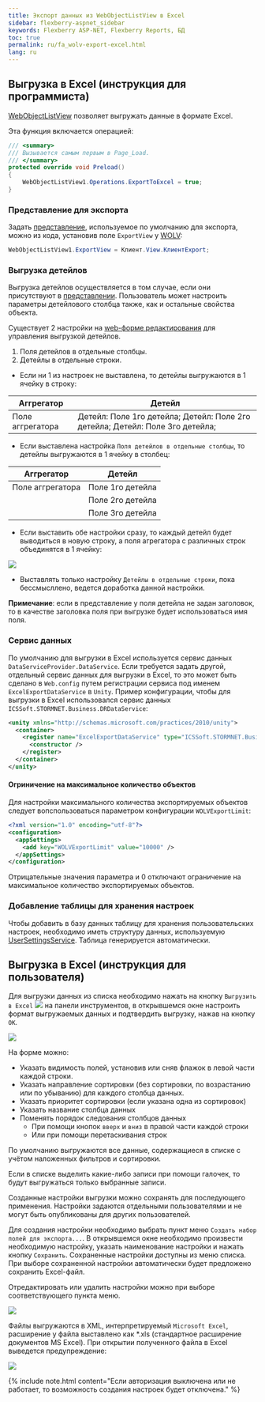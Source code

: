 ```yaml
---
title: Экспорт данных из WebObjectListView в Excel
sidebar: flexberry-aspnet_sidebar
keywords: Flexberry ASP-NET, Flexberry Reports, БД
toc: true
permalink: ru/fa_wolv-export-excel.html
lang: ru
---
```


## Выгрузка в Excel (инструкция для программиста)

[WebObjectListView](fa_web-object-list-view.html) позволяет выгружать данные в формате Excel.

Эта функция включается операцией:

```csharp
/// <summary>
/// Вызывается самым первым в Page_Load.
/// </summary>
protected override void Preload()
{
    WebObjectListView1.Operations.ExportToExcel = true;
}
```

### Представление для экспорта

Задать [представление](fd_view-definition.html), используемое по умолчанию для экспорта, можно из кода, установив поле `ExportView` у [WOLV](fa_web-object-list-view.html):

```csharp
WebObjectListView1.ExportView = Клиент.View.КлиентExport;
```

### Выгрузка детейлов

Выгрузка детейлов осуществляется в том случае, если они присутствуют в [представлении](fd_view-definition.html). Пользователь может настроить параметры детейлового столбца также, как и остальные свойства объекта.

Существует 2 настройки на [web-форме редактирования](fa_editform.html) для управления выгрузкой детейлов.

1. Поля детейлов в отдельные столбцы.
2. Детейлы в отдельные строки.

* Если ни 1 из настроек не выставлена, то детейлы выгружаются в 1 ячейку в строку:

| Аггрегатор | Детейл|
|------------|--------|
| Поле аггрегатора | Детейл: Поле 1го детейла; Детейл: Поле 2го детейла; Детейл: Поле 3го детейла;|

* Если выставлена настройка `Поля детейлов в отдельные столбцы`, то детейлы выгружаются в 1 ячейку в столбец:

| Аггрегатор | Детейл|
|------------|---------|
| Поле аггрегатора | Поле 1го детейла|
||Поле 2го детейла|
||Поле 3го детейла|

* Если выставить обе настройки сразу, то каждый детейл будет выводиться в новую строку, а поля агрегатора с различных строк объединятся в 1 ячейку:

![](/images/pages/products/flexberry-aspnet/controls/wolv/two-options.png)

* Выставлять только настройку `Детейлы в отдельные строки`, пока бессмысллено, ведется доработка данной настройки.

__Примечание__: если в представление у поля детейла не задан заголовок, то в качестве заголовка поля при выгрузке будет использоваться имя поля.

### Сервис данных

По умолчанию для выгрузки в Excel используется сервис данных `DataServiceProvider.DataService`. Если требуется задать другой, отдельный сервис данных для выгрузки в Excel, то это может быть сделано в `Web.config` путем регистрации сервиса под именем `ExcelExportDataService` в `Unity`. Пример конфигурации, чтобы для выгрузки в Excel использовался сервис данных `ICSSoft.STORMNET.Business.DRDataService`:

```xml
<unity xmlns="http://schemas.microsoft.com/practices/2010/unity">
  <container>
    <register name="ExcelExportDataService" type="ICSSoft.STORMNET.Business.IDataService, ICSSoft.STORMNET.Business" mapTo="ICSSoft.STORMNET.Business.DRDataService, ICSSoft.STORMNET.Business.DRDataService">
      <constructor />
    </register>
  </container>
</unity>
```

#### Огриничение на максимальное количество объектов

Для настройки максимального количества экспортируемых объектов следует вопспользоваться параметром конфигурации `WOLVExportLimit`:

```xml
<?xml version="1.0" encoding="utf-8"?>
<configuration>
  <appSettings>
    <add key="WOLVExportLimit" value="10000" />
  </appSettings>
</configuration>
```

Отрицательные значения параметра и 0 отключают ограничение на максимальное количество экспортируемых объектов.

### Добавление таблицы для хранения настроек

Чтобы добавить в базу данных таблицу для хранения пользовательских настроек, необходимо иметь структуру данных, используемую [UserSettingsService](fa_user-settings-service.html). Таблица генерируется автоматически.

## Выгрузка в Excel (инструкция для пользователя)

Для выгрузки данных из списка необходимо нажать на кнопку `Выгрузить в Excel` ![](/images/pages/products/flexberry-aspnet/controls/wolv/export-button.png) на панели инструментов, в открывшемся окне настроить формат выгружаемых данных и подтвердить выгрузку, нажав на кнопку `OK`.

![](/images/pages/products/flexberry-aspnet/controls/wolv/export-form.png)

На форме можно:

* Указать видимость полей, установив или сняв флажок в левой части каждой строки.
* Указать направление сортировки (без сортировки, по возрастанию или по убыванию) для каждого столбца данных.
* Указать приоритет сортировки (если указана одна из сортировок)
* Указать название столбца данных
* Поменять порядок следования столбцов данных
    * При помощи кнопок `вверх` и `вниз` в правой части каждой строки
    * Или при помощи перетаскивания строк

По умолчанию выгружаются все данные, содержащиеся в списке с учётом наложенных фильтров и сортировки.

Если в списке выделить какие-либо записи при помощи галочек, то будут выгружаться только выбранные записи.

Созданные настройки выгрузки можно сохранять для последующего применения. Настройки задаются отдельными пользователями и не могут быть опубликованы для других пользователей.

Для создания настройки необходимо выбрать пункт меню `Создать набор полей для экспорта...`. В открывшемся окне необходимо произвести необходимую настройку, указать наименование настройки и нажать кнопку `Сохранить`. Сохраненные настройки доступны из меню списка. При выборе сохраненной настройки автоматически будет предложено сохранить Excel-файл.

Отредактировать или удалить настройки можно при выборе соответствующего пункта меню.

![](/images/pages/products/flexberry-aspnet/controls/wolv/export-menu.png)

Файлы выгружаются в XML, интерпретируемый `Microsoft Excel`, расширение у файла выставлено как *.xls (стандартное расширение документов MS Excel). При открытии
полученного файла в Excel выведется предупреждение:

![](/images/pages/products/flexberry-aspnet/controls/wolv/export-warning.png)

{% include note.html content="Если авторизация выключена или не работает, то возможность создания настроек будет отключена." %}
